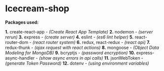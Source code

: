 # Icecream-shop

**Packages used:**

**1.** create-react-app - *(Create React App Template)*
**2.** nodemon - *(server rerun)*
**3.** express - *(create server)*
**4.** eslint - *(es6 lint helper)*
**5.** react-router-dom - *(react router system)*
**6.** redux, react-redux - *(react api)*
**7.** redux-thunk - *(ajax request with react actions)*
**8.** mongoose - *(Object Data Modeling for MongoDB)*
**9.** bcryptjs - *(password encryption)*
**10.** express-async-handler - *(show async errors in api calls)*
**11.** jsonWebToken - *(generate Token Password)*
**12.** dotenv - *(using environment variables)*
